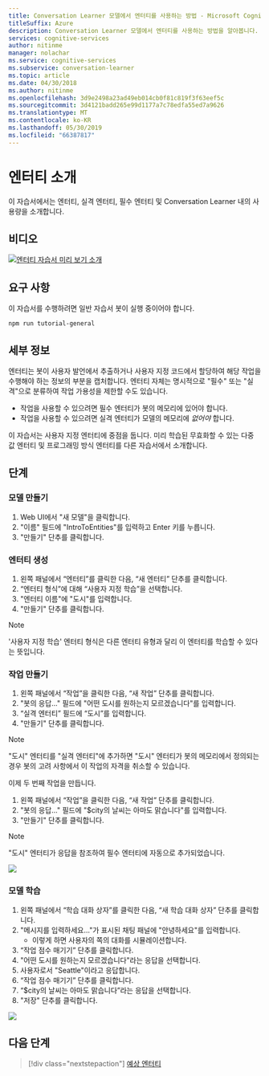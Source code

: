 ```yaml
---
title: Conversation Learner 모델에서 엔터티를 사용하는 방법 - Microsoft Cognitive Services | Microsoft Docs
titleSuffix: Azure
description: Conversation Learner 모델에서 엔터티를 사용하는 방법을 알아봅니다.
services: cognitive-services
author: nitinme
manager: nolachar
ms.service: cognitive-services
ms.subservice: conversation-learner
ms.topic: article
ms.date: 04/30/2018
ms.author: nitinme
ms.openlocfilehash: 3d9e2498a23ad49eb014cb0f81c819f3f63eef5c
ms.sourcegitcommit: 3d4121badd265e99d1177a7c78edfa55ed7a9626
ms.translationtype: MT
ms.contentlocale: ko-KR
ms.lasthandoff: 05/30/2019
ms.locfileid: "66387817"
---
```

# <a name="introduction-to-entities"></a>엔터티 소개

이 자습서에서는 엔터티, 실격 엔터티, 필수 엔터티 및 Conversation Learner 내의 사용량을 소개합니다.

## <a name="video"></a>비디오

[![엔터티 자습서 미리 보기 소개](https://aka.ms/cl_Tutorial_v3_IntroEntities_Preview)](https://aka.ms/cl_Tutorial_v3_IntroEntities)

## <a name="requirements"></a>요구 사항

이 자습서를 수행하려면 일반 자습서 봇이 실행 중이어야 합니다.

    npm run tutorial-general

## <a name="details"></a>세부 정보

엔터티는 봇이 사용자 발언에서 추출하거나 사용자 지정 코드에서 할당하여 해당 작업을 수행해야 하는 정보의 부분을 캡처합니다. 엔터티 자체는 명시적으로 "필수" 또는 "실격"으로 분류하여 작업 가용성을 제한할 수도 있습니다.

- 작업을 사용할 수 있으려면 필수 엔터티가 봇의 메모리에 있어야 합니다.
- 작업을 사용할 수 있으려면 실격 엔터티가 모델의 메모리에 *없어야* 합니다.

이 자습서는 사용자 지정 엔터티에 중점을 둡니다. 미리 학습된 무효화할 수 있는 다중 값 엔터티 및 프로그래밍 방식 엔터티를 다른 자습서에서 소개합니다.

## <a name="steps"></a>단계

### <a name="create-the-model"></a>모델 만들기

1. Web UI에서 "새 모델"을 클릭합니다.
2. "이름" 필드에 "IntroToEntities"를 입력하고 Enter 키를 누릅니다.
3. "만들기" 단추를 클릭합니다.

### <a name="entity-creation"></a>엔터티 생성

1. 왼쪽 패널에서 “엔터티”를 클릭한 다음, “새 엔터티” 단추를 클릭합니다.
2. “엔터티 형식”에 대해 “사용자 지정 학습”을 선택합니다.
3. "엔터티 이름"에 "도시"를 입력합니다.
4. "만들기" 단추를 클릭합니다.

> [!NOTE]
> '사용자 지정 학습' 엔터티 형식은 다른 엔터티 유형과 달리 이 엔터티를 학습할 수 있다는 뜻입니다.

### <a name="create-the-actions"></a>작업 만들기

1. 왼쪽 패널에서 “작업”을 클릭한 다음, “새 작업” 단추를 클릭합니다.
2. "봇의 응답..." 필드에 "어떤 도시를 원하는지 모르겠습니다"를 입력합니다.
3. “실격 엔터티” 필드에 “도시”를 입력합니다.
4. "만들기" 단추를 클릭합니다.

> [!NOTE]
> "도시" 엔터티를 "실격 엔터티"에 추가하면 "도시" 엔터티가 봇의 메모리에서 정의되는 경우 봇의 고려 사항에서 이 작업의 자격을 취소할 수 있습니다.

이제 두 번째 작업을 만듭니다.

1. 왼쪽 패널에서 “작업”을 클릭한 다음, “새 작업” 단추를 클릭합니다.
2. "봇의 응답..." 필드에 "$city의 날씨는 아마도 맑습니다"를 입력합니다.
3. "만들기" 단추를 클릭합니다.

> [!NOTE]
> "도시" 엔터티가 응답을 참조하여 필수 엔터티에 자동으로 추가되었습니다.

![](../media/tutorial3_actions.PNG)

### <a name="train-the-model"></a>모델 학습

1. 왼쪽 패널에서 “학습 대화 상자”를 클릭한 다음, “새 학습 대화 상자” 단추를 클릭합니다.
2. "메시지를 입력하세요..."가 표시된 채팅 패널에 "안녕하세요"를 입력합니다.
    - 이렇게 하면 사용자의 쪽의 대화를 시뮬레이션합니다.
3. “작업 점수 매기기” 단추를 클릭합니다.
4. "어떤 도시를 원하는지 모르겠습니다"라는 응답을 선택합니다.
5. 사용자로서 "Seattle"이라고 응답합니다.
6. “작업 점수 매기기” 단추를 클릭합니다.
7. “$city의 날씨는 아마도 맑습니다”라는 응답을 선택합니다.
8. "저장" 단추를 클릭합니다.

![](../media/tutorial3_entities.PNG)

## <a name="next-steps"></a>다음 단계

> [!div class="nextstepaction"]
> [예상 엔터티](./05-expected-entity.md)
